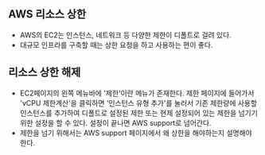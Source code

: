 ## AWS 리소스 상한
- AWS의 EC2는 인스턴스, 네트워크 등 다양한 제한이 디폴트로 걸려 있다.
- 대규모 인프라를 구축할 때는 상한 요청을 하고 사용하는 편이 좋다.

## 리소스 상한 해제
- EC2페이지의 왼쪽 메뉴바에 '제한'이란 메뉴가 존재한다. 제한 페이지에 들어가서 'vCPU 제한계산'을 클릭하면 '인스턴스 유형 추가'를 눌러서 기존 제한량에 사용할 인스턴스를 추가하여 디폴트로 설정된 제한 또는 현제 설정되어 있는 제한을 넘기기 위한 설정을 할 수 있다. 설정이 끝나면 AWS support로 넘어간다.
- 제한을 넘기 위해서는 AWS support 페이지에서 왜 상한을 해야하는지 설명해야 한다.

